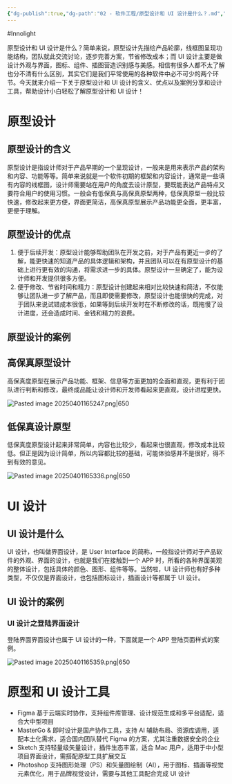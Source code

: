 ```yaml
---
{"dg-publish":true,"dg-path":"02 - 软件工程/原型设计和 UI 设计是什么？.md","permalink":"/02 - 软件工程/原型设计和 UI 设计是什么？/","created":"2025-04-01T16:30:28.162+08:00","updated":"2025-04-01T17:04:28.483+08:00"}
---
```


#Innolight

原型设计和 UI 设计是什么？简单来说，原型设计先描绘产品轮廓，线框图呈现功能结构，团队就此交流讨论，逐步完善方案，节省修改成本；而 UI 设计主要是做设计外观与界面，图标、组件、插图营造识别感与美感。相信有很多人都不太了解也分不清有什么区别，其实它们是我们平常使用的各种软件中必不可少的两个环节。今天就来介绍一下关于原型设计和 UI 设计的含义、优点以及案例分享和设计工具，帮助设计小白轻松了解原型设计和 UI 设计！

# 原型设计

## 原型设计的含义

原型设计是指设计师对于产品早期的一个呈现设计，一般来是用来表示产品的架构和内容、功能等等。简单来说就是一个软件初期的框架和内容设计，通常是一些填有内容的线框图，设计师需要站在用户的角度去设计原型，要既能表达产品特点又要符合用户的使用习惯。一般会有低保真与高保真原型两种，低保真原型一般比较快速，修改起来更方便，界面更简洁，高保真原型展示产品功能更全面，更丰富，更便于理解。

## 原型设计的优点

1. 便于后续开发：原型设计能够帮助团队在开发之前，对于产品有更近一步的了解，能更快速的知道产品的具体逻辑和架构，并且团队可以在有原型设计的基础上进行更有效的沟通，将需求进一步的具体。原型设计一旦确定了，能为设计师和开发提供很多方便。
2. 便于修改、节省时间和精力：原型设计创建起来相对比较快速和简洁，不仅能够让团队进一步了解产品，而且即使需要修改，原型设计也能很快的完成，对于团队来说试错成本很低，如果等到后续开发时在不断修改的话，既拖慢了设计进度，还会造成时间、金钱和精力的浪费。

## 原型设计的案例

## 高保真原型设计

高保真度原型在展示产品功能、框架、信息等方面更加的全面和直观，更有利于团队进行判断和修改，最终成品能让设计师和开发师看起来更直观，设计进程更快。

![Pasted image 20250401165247.png|650](/img/user/0.Asset/resource/Pasted%20image%2020250401165247.png)
## 低保真设计原型

低保真度原型设计起来非常简单，内容也比较少，看起来也很直观，修改成本比较低。但正是因为设计简单，所以内容都比较的基础，可能体验感并不是很好，得不到有效的意见。

![Pasted image 20250401165336.png|650](/img/user/0.Asset/resource/Pasted%20image%2020250401165336.png)

# UI 设计

## UI 设计是什么

UI 设计，也叫做界面设计，是 User Interface 的简称，一般指设计师对于产品软件的外观、界面的设计，也就是我们在接触到一个 APP 时，所看的各种界面美观的整体设计，包括具体的颜色、图形、组件等等。当然啦，UI 设计师也有好多种类型，不仅仅是界面设计，也包括图标设计，插画设计等都属于 UI 设计。

## UI 设计的案例

### UI 设计之登陆界面设计

登陆界面界面设计也属于 UI 设计的一种，下面就是一个 APP 登陆页面样式的案例。

![Pasted image 20250401165359.png|650](/img/user/0.Asset/resource/Pasted%20image%2020250401165359.png)

# 原型和 UI 设计工具

- Figma 基于云端实时协作，支持组件库管理、设计规范生成和多平台适配，适合大中型项目
- MasterGo & 即时设计是国产协作工具，支持 AI 辅助布局、资源库调用，适配本土化需求，适合国内团队替代 Figma 的方案，尤其注重数据安全的企业
- Sketch 支持轻量级矢量设计，插件生态丰富，适合 Mac 用户，适用于中小型项目界面设计，需搭配原型工具扩展交互
- Photoshop 支持图形处理（PS）和矢量图绘制（AI），用于图标、插画等视觉元素优化，用于品牌视觉设计，需要与其他工具配合完成 UI 设计